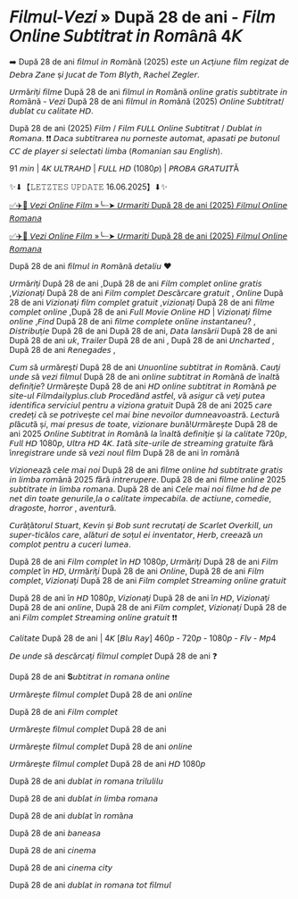 # 𝘍𝘪𝘭𝘮𝘶𝘭-𝘝𝘦𝘻𝘪 » După 28 de ani - 𝘍𝘪𝘭𝘮 𝘖𝘯𝘭𝘪𝘯𝘦 𝘚𝘶𝘣𝘵𝘪𝘵𝘳𝘢𝘵 𝘪𝘯 𝘙𝘰𝘮â𝘯â 4𝘒
➡️ După 28 de ani 𝘧𝘪𝘭𝘮𝘶𝘭 𝘪𝘯 𝘙𝘰𝘮â𝘯ă (2025) 𝘦𝘴𝘵𝘦 𝘶𝘯 𝘈𝘤ț𝘪𝘶𝘯𝘦 𝘧𝘪𝘭𝘮 𝘳𝘦𝘨𝘪𝘻𝘢𝘵 𝘥𝘦 𝘋𝘦𝘣𝘳𝘢 𝘡𝘢𝘯𝘦 ș𝘪 𝘑𝘶𝘤𝘢𝘵 𝘥𝘦 𝘛𝘰𝘮 𝘉𝘭𝘺𝘵𝘩, 𝘙𝘢𝘤𝘩𝘦𝘭 𝘡𝘦𝘨𝘭𝘦𝘳.

𝘜𝘳𝘮ă𝘳𝘪ț𝘪 𝘧𝘪𝘭𝘮𝘦 După 28 de ani 𝘧𝘪𝘭𝘮𝘶𝘭 𝘪𝘯 𝘙𝘰𝘮â𝘯ă 𝘰𝘯𝘭𝘪𝘯𝘦 𝘨𝘳𝘢𝘵𝘪𝘴 𝘴𝘶𝘣𝘵𝘪𝘵𝘳𝘢𝘵𝘦 𝘪𝘯 𝘙𝘰𝘮â𝘯ă - 𝘝𝘦𝘻𝘪 După 28 de ani  𝘧𝘪𝘭𝘮𝘶𝘭 𝘪𝘯 𝘙𝘰𝘮â𝘯ă (2025) 𝘖𝘯𝘭𝘪𝘯𝘦 𝘚𝘶𝘣𝘵𝘪𝘵𝘳𝘢𝘵/𝘥𝘶𝘣𝘭𝘢𝘵 𝘤𝘶 𝘤𝘢𝘭𝘪𝘵𝘢𝘵𝘦 𝘏𝘋.

După 28 de ani (2025) 𝘍𝘪𝘭𝘮 / 𝘍𝘪𝘭𝘮 𝘍𝘜𝘓𝘓 𝘖𝘯𝘭𝘪𝘯𝘦 𝘚𝘶𝘣𝘵𝘪𝘵𝘳𝘢𝘵 / 𝘋𝘶𝘣𝘭𝘢𝘵 𝘪𝘯 𝘙𝘰𝘮𝘢𝘯𝘢. ❗❗️ 𝘋𝘢𝘤𝘢 𝘴𝘶𝘣𝘵𝘪𝘵𝘳𝘢𝘳𝘦𝘢 𝘯𝘶 𝘱𝘰𝘳𝘯𝘦𝘴𝘵𝘦 𝘢𝘶𝘵𝘰𝘮𝘢𝘵, 𝘢𝘱𝘢𝘴𝘢𝘵𝘪 𝘱𝘦 𝘣𝘶𝘵𝘰𝘯𝘶𝘭 𝘊𝘊 𝘥𝘦 𝘱𝘭𝘢𝘺𝘦𝘳 𝘴𝘪 𝘴𝘦𝘭𝘦𝘤𝘵𝘢𝘵𝘪 𝘭𝘪𝘮𝘣𝘢 (𝘙𝘰𝘮𝘢𝘯𝘪𝘢𝘯 𝘴𝘢𝘶 𝘌𝘯𝘨𝘭𝘪𝘴𝘩).

91 𝘮𝘪𝘯 | 4𝘒 𝘜𝘓𝘛𝘙𝘈𝘏𝘋 | 𝘍𝘜𝘓𝘓 𝘏𝘋 (1080𝘱) | 𝘗𝘙𝘖𝘉𝘈 𝘎𝘙𝘈𝘛𝘜𝘐𝘛Ă 

✨⬇【𝙻𝙴𝚃𝚉𝚃𝙴𝚂 𝚄𝙿𝙳𝙰𝚃𝙴 16.06.2025】⬇✨

[✅✈️🔹 𝘝𝘦𝘻𝘪 𝘖𝘯𝘭𝘪𝘯𝘦 𝘍𝘪𝘭𝘮 »╰┈➤ 𝘜𝘳𝘮𝘢𝘳𝘪𝘵𝘪 După 28 de ani (2025) 𝘍𝘪𝘭𝘮𝘶𝘭 𝘖𝘯𝘭𝘪𝘯𝘦 𝘙𝘰𝘮𝘢𝘯𝘢](https://t.co/gVuaMZxkEu)

[✅✈️🔹 𝘝𝘦𝘻𝘪 𝘖𝘯𝘭𝘪𝘯𝘦 𝘍𝘪𝘭𝘮 »╰┈➤ 𝘜𝘳𝘮𝘢𝘳𝘪𝘵𝘪 După 28 de ani (2025) 𝘍𝘪𝘭𝘮𝘶𝘭 𝘖𝘯𝘭𝘪𝘯𝘦 𝘙𝘰𝘮𝘢𝘯𝘢](https://t.co/gVuaMZxkEu)

După 28 de ani  𝘧𝘪𝘭𝘮𝘶𝘭 𝘪𝘯 𝘙𝘰𝘮â𝘯ă 𝘥𝘦𝘵𝘢𝘭𝘪𝘶 ♥

𝘜𝘳𝘮ă𝘳𝘪ț𝘪 După 28 de ani ,După 28 de ani 𝘍𝘪𝘭𝘮 𝘤𝘰𝘮𝘱𝘭𝘦𝘵 𝘰𝘯𝘭𝘪𝘯𝘦 𝘨𝘳𝘢𝘵𝘪𝘴 ,𝘝𝘪𝘻𝘪𝘰𝘯𝘢ț𝘪 După 28 de ani 𝘍𝘪𝘭𝘮 𝘤𝘰𝘮𝘱𝘭𝘦𝘵 𝘋𝘦𝘴𝘤ă𝘳𝘤𝘢𝘳𝘦 𝘨𝘳𝘢𝘵𝘶𝘪𝘵 , 𝘖𝘯𝘭𝘪𝘯𝘦 După 28 de ani 𝘝𝘪𝘻𝘪𝘰𝘯𝘢ț𝘪 𝘧𝘪𝘭𝘮 𝘤𝘰𝘮𝘱𝘭𝘦𝘵 𝘨𝘳𝘢𝘵𝘶𝘪𝘵 ,𝘷𝘪𝘻𝘪𝘰𝘯𝘢ț𝘪 După 28 de ani 𝘧𝘪𝘭𝘮𝘦 𝘤𝘰𝘮𝘱𝘭𝘦𝘵 𝘰𝘯𝘭𝘪𝘯𝘦 ,După 28 de ani 𝘍𝘶𝘭𝘭 𝘔𝘰𝘷𝘪𝘦 𝘖𝘯𝘭𝘪𝘯𝘦 𝘏𝘋 | 𝘝𝘪𝘻𝘪𝘰𝘯𝘢ț𝘪 𝘧𝘪𝘭𝘮𝘦 𝘰𝘯𝘭𝘪𝘯𝘦 ,𝘍𝘪𝘯𝘥 După 28 de ani 𝘧𝘪𝘭𝘮𝘦 𝘤𝘰𝘮𝘱𝘭𝘦𝘵𝘦 𝘰𝘯𝘭𝘪𝘯𝘦 𝘪𝘯𝘴𝘵𝘢𝘯𝘵𝘢𝘯𝘦𝘶? , 𝘋𝘪𝘴𝘵𝘳𝘪𝘣𝘶ț𝘪𝘦 După 28 de ani După 28 de ani, 𝘋𝘢𝘵𝘢 𝘭𝘢𝘯𝘴ă𝘳𝘪𝘪 După 28 de ani După 28 de ani 𝘶𝘬, 𝘛𝘳𝘢𝘪𝘭𝘦𝘳 După 28 de ani , După 28 de ani 𝘜𝘯𝘤𝘩𝘢𝘳𝘵𝘦𝘥 , După 28 de ani 𝘙𝘦𝘯𝘦𝘨𝘢𝘥𝘦𝘴 ,

𝘊𝘶𝘮 𝘴ă 𝘶𝘳𝘮ă𝘳𝘦ș𝘵𝘪 După 28 de ani  𝘜𝘯𝘶𝘰𝘯𝘭𝘪𝘯𝘦 𝘴𝘶𝘣𝘵𝘪𝘵𝘳𝘢𝘵 𝘪𝘯 𝘙𝘰𝘮â𝘯ă. 𝘊𝘢𝘶ț𝘪 𝘶𝘯𝘥𝘦 𝘴ă 𝘷𝘦𝘻𝘪 𝘧𝘪𝘭𝘮𝘶𝘭 După 28 de ani  𝘰𝘯𝘭𝘪𝘯𝘦 𝘴𝘶𝘣𝘵𝘪𝘵𝘳𝘢𝘵 𝘪𝘯 𝘙𝘰𝘮â𝘯ă 𝘥𝘦 î𝘯𝘢𝘭𝘵ă 𝘥𝘦𝘧𝘪𝘯𝘪ț𝘪𝘦? 𝘜𝘳𝘮ă𝘳𝘦ș𝘵𝘦 După 28 de ani  𝘏𝘋 𝘰𝘯𝘭𝘪𝘯𝘦 𝘴𝘶𝘣𝘵𝘪𝘵𝘳𝘢𝘵 𝘪𝘯 𝘙𝘰𝘮â𝘯ă 𝘱𝘦 𝘴𝘪𝘵𝘦-𝘶𝘭 𝘍𝘪𝘭𝘮𝘥𝘢𝘪𝘭𝘺𝘱𝘭𝘶𝘴.𝘤𝘭𝘶𝘣 𝘗𝘳𝘰𝘤𝘦𝘥â𝘯𝘥 𝘢𝘴𝘵𝘧𝘦𝘭, 𝘷ă 𝘢𝘴𝘪𝘨𝘶𝘳 𝘤ă 𝘷𝘦ț𝘪 𝘱𝘶𝘵𝘦𝘢 𝘪𝘥𝘦𝘯𝘵𝘪𝘧𝘪𝘤𝘢 𝘴𝘦𝘳𝘷𝘪𝘤𝘪𝘶𝘭 𝘱𝘦𝘯𝘵𝘳𝘶 𝘢 𝘷𝘪𝘻𝘪𝘰𝘯𝘢 𝘨𝘳𝘢𝘵𝘶𝘪𝘵 După 28 de ani 2025 𝘤𝘢𝘳𝘦 𝘤𝘳𝘦𝘥𝘦ț𝘪 𝘤ă 𝘴𝘦 𝘱𝘰𝘵𝘳𝘪𝘷𝘦ș𝘵𝘦 𝘤𝘦𝘭 𝘮𝘢𝘪 𝘣𝘪𝘯𝘦 𝘯𝘦𝘷𝘰𝘪𝘭𝘰𝘳 𝘥𝘶𝘮𝘯𝘦𝘢𝘷𝘰𝘢𝘴𝘵𝘳ă. 𝘓𝘦𝘤𝘵𝘶𝘳ă 𝘱𝘭ă𝘤𝘶𝘵ă ș𝘪, 𝘮𝘢𝘪 𝘱𝘳𝘦𝘴𝘶𝘴 𝘥𝘦 𝘵𝘰𝘢𝘵𝘦, 𝘷𝘪𝘻𝘪𝘰𝘯𝘢𝘳𝘦 𝘣𝘶𝘯ă!𝘜𝘳𝘮ă𝘳𝘦ș𝘵𝘦 După 28 de ani  2025 𝘖𝘯𝘭𝘪𝘯𝘦 𝘚𝘶𝘣𝘵𝘪𝘵𝘳𝘢𝘵 𝘪𝘯 𝘙𝘰𝘮â𝘯ă 𝘭𝘢 î𝘯𝘢𝘭𝘵ă 𝘥𝘦𝘧𝘪𝘯𝘪ț𝘪𝘦 ș𝘪 𝘭𝘢 𝘤𝘢𝘭𝘪𝘵𝘢𝘵𝘦 720𝘱, 𝘍𝘶𝘭𝘭 𝘏𝘋 1080𝘱, 𝘜𝘭𝘵𝘳𝘢 𝘏𝘋 4𝘒. 𝘐𝘢𝘵ă 𝘴𝘪𝘵𝘦-𝘶𝘳𝘪𝘭𝘦 𝘥𝘦 𝘴𝘵𝘳𝘦𝘢𝘮𝘪𝘯𝘨 𝘨𝘳𝘢𝘵𝘶𝘪𝘵𝘦 𝘧ă𝘳ă î𝘯𝘳𝘦𝘨𝘪𝘴𝘵𝘳𝘢𝘳𝘦 𝘶𝘯𝘥𝘦 𝘴ă 𝘷𝘦𝘻𝘪 𝘯𝘰𝘶𝘭 𝘧𝘪𝘭𝘮 După 28 de ani  î𝘯 𝘳𝘰𝘮â𝘯ă

𝘝𝘪𝘻𝘪𝘰𝘯𝘦𝘢𝘻ă 𝘤𝘦𝘭𝘦 𝘮𝘢𝘪 𝘯𝘰𝘪 După 28 de ani  𝘧𝘪𝘭𝘮𝘦 𝘰𝘯𝘭𝘪𝘯𝘦 𝘩𝘥 𝘴𝘶𝘣𝘵𝘪𝘵𝘳𝘢𝘵𝘦 𝘨𝘳𝘢𝘵𝘪𝘴 𝘪𝘯 𝘭𝘪𝘮𝘣𝘢 𝘳𝘰𝘮â𝘯ă 2025 𝘧ă𝘳ă 𝘪𝘯𝘵𝘳𝘦𝘳𝘶𝘱𝘦𝘳𝘦. După 28 de ani  𝘧𝘪𝘭𝘮𝘦 𝘰𝘯𝘭𝘪𝘯𝘦 2025 𝘴𝘶𝘣𝘵𝘪𝘵𝘳𝘢𝘵𝘦 𝘪𝘯 𝘭𝘪𝘮𝘣𝘢 𝘳𝘰𝘮𝘢𝘯𝘢. După 28 de ani  𝘊𝘦𝘭𝘦 𝘮𝘢𝘪 𝘯𝘰𝘪 𝘧𝘪𝘭𝘮𝘦 𝘩𝘥 𝘥𝘦 𝘱𝘦 𝘯𝘦𝘵 𝘥𝘪𝘯 𝘵𝘰𝘢𝘵𝘦 𝘨𝘦𝘯𝘶𝘳𝘪𝘭𝘦,𝘭𝘢 𝘰 𝘤𝘢𝘭𝘪𝘵𝘢𝘵𝘦 𝘪𝘮𝘱𝘦𝘤𝘢𝘣𝘪𝘭𝘢. 𝘥𝘦 𝘢𝘤𝘵𝘪𝘶𝘯𝘦, 𝘤𝘰𝘮𝘦𝘥𝘪𝘦, 𝘥𝘳𝘢𝘨𝘰𝘴𝘵𝘦, 𝘩𝘰𝘳𝘳𝘰𝘳 , 𝘢𝘷𝘦𝘯𝘵𝘶𝘳ă.

𝘊𝘶𝘳ăță𝘵𝘰𝘳𝘶𝘭 𝘚𝘵𝘶𝘢𝘳𝘵, 𝘒𝘦𝘷𝘪𝘯 ș𝘪 𝘉𝘰𝘣 𝘴𝘶𝘯𝘵 𝘳𝘦𝘤𝘳𝘶𝘵𝘢ț𝘪 𝘥𝘦 𝘚𝘤𝘢𝘳𝘭𝘦𝘵 𝘖𝘷𝘦𝘳𝘬𝘪𝘭𝘭, 𝘶𝘯 𝘴𝘶𝘱𝘦𝘳-𝘵𝘪𝘤ă𝘭𝘰𝘴 𝘤𝘢𝘳𝘦, 𝘢𝘭ă𝘵𝘶𝘳𝘪 𝘥𝘦 𝘴𝘰ț𝘶𝘭 𝘦𝘪 𝘪𝘯𝘷𝘦𝘯𝘵𝘢𝘵𝘰𝘳, 𝘏𝘦𝘳𝘣, 𝘤𝘳𝘦𝘦𝘢𝘻ă 𝘶𝘯 𝘤𝘰𝘮𝘱𝘭𝘰𝘵 𝘱𝘦𝘯𝘵𝘳𝘶 𝘢 𝘤𝘶𝘤𝘦𝘳𝘪 𝘭𝘶𝘮𝘦𝘢.

După 28 de ani 𝘍𝘪𝘭𝘮 𝘤𝘰𝘮𝘱𝘭𝘦𝘵 î𝘯 𝘏𝘋 1080𝘱, 𝘜𝘳𝘮ă𝘳𝘪ț𝘪 După 28 de ani 𝘍𝘪𝘭𝘮 𝘤𝘰𝘮𝘱𝘭𝘦𝘵 î𝘯 𝘏𝘋, 𝘜𝘳𝘮ă𝘳𝘪ț𝘪 După 28 de ani 𝘖𝘯𝘭𝘪𝘯𝘦, După 28 de ani 𝘍𝘪𝘭𝘮 𝘤𝘰𝘮𝘱𝘭𝘦𝘵, 𝘝𝘪𝘻𝘪𝘰𝘯𝘢ț𝘪 După 28 de ani 𝘍𝘪𝘭𝘮 𝘤𝘰𝘮𝘱𝘭𝘦𝘵 𝘚𝘵𝘳𝘦𝘢𝘮𝘪𝘯𝘨 𝘰𝘯𝘭𝘪𝘯𝘦 𝘨𝘳𝘢𝘵𝘶𝘪𝘵

După 28 de ani î𝘯 𝘏𝘋 1080𝘱, 𝘝𝘪𝘻𝘪𝘰𝘯𝘢ț𝘪 După 28 de ani î𝘯 𝘏𝘋, 𝘝𝘪𝘻𝘪𝘰𝘯𝘢ț𝘪 După 28 de ani 𝘰𝘯𝘭𝘪𝘯𝘦, După 28 de ani 𝘍𝘪𝘭𝘮 𝘤𝘰𝘮𝘱𝘭𝘦𝘵, 𝘝𝘪𝘻𝘪𝘰𝘯𝘢ț𝘪 După 28 de ani 𝘍𝘪𝘭𝘮 𝘤𝘰𝘮𝘱𝘭𝘦𝘵 𝘚𝘵𝘳𝘦𝘢𝘮𝘪𝘯𝘨 𝘰𝘯𝘭𝘪𝘯𝘦 𝘨𝘳𝘢𝘵𝘶𝘪𝘵 ❗❗️

𝘊𝘢𝘭𝘪𝘵𝘢𝘵𝘦  După 28 de ani  | 4𝘒 [𝘉𝘭𝘶 𝘙𝘢𝘺] 460𝘱 - 720𝘱 - 1080𝘱 - 𝘍𝘭𝘷 - 𝘔𝘱4

𝘋𝘦 𝘶𝘯𝘥𝘦 𝘴ă 𝘥𝘦𝘴𝘤ă𝘳𝘤𝘢ț𝘪 𝘧𝘪𝘭𝘮𝘶𝘭 𝘤𝘰𝘮𝘱𝘭𝘦𝘵 După 28 de ani ❓

După 28 de ani  𝐒𝘶𝘣𝘵𝘪𝘵𝘳𝘢𝘵 𝘪𝘯 𝘳𝘰𝘮𝘢𝘯𝘢 𝘰𝘯𝘭𝘪𝘯𝘦  

𝘜𝘳𝘮ă𝘳𝘦ș𝘵𝘦 𝘧𝘪𝘭𝘮𝘶𝘭 𝘤𝘰𝘮𝘱𝘭𝘦𝘵 După 28 de ani 𝘰𝘯𝘭𝘪𝘯𝘦

După 28 de ani 𝘍𝘪𝘭𝘮 𝘤𝘰𝘮𝘱𝘭𝘦𝘵

𝘜𝘳𝘮ă𝘳𝘦ș𝘵𝘦 𝘧𝘪𝘭𝘮𝘶𝘭 𝘤𝘰𝘮𝘱𝘭𝘦𝘵 După 28 de ani

𝘜𝘳𝘮ă𝘳𝘦ș𝘵𝘦 𝘧𝘪𝘭𝘮𝘶𝘭 𝘤𝘰𝘮𝘱𝘭𝘦𝘵 După 28 de ani 𝘰𝘯𝘭𝘪𝘯𝘦

𝘜𝘳𝘮ă𝘳𝘦ș𝘵𝘦 𝘧𝘪𝘭𝘮𝘶𝘭 𝘤𝘰𝘮𝘱𝘭𝘦𝘵 După 28 de ani 𝘏𝘋 1080𝘱

După 28 de ani  𝘥𝘶𝘣𝘭𝘢𝘵 𝘪𝘯 𝘳𝘰𝘮𝘢𝘯𝘢 𝘵𝘳𝘪𝘭𝘶𝘭𝘪𝘭𝘶 

După 28 de ani  𝘥𝘶𝘣𝘭𝘢𝘵 𝘪𝘯 𝘭𝘪𝘮𝘣𝘢 𝘳𝘰𝘮𝘢𝘯𝘢

După 28 de ani  𝘥𝘶𝘣𝘭𝘢𝘵 î𝘯 𝘳𝘰𝘮â𝘯𝘢  

După 28 de ani  𝘣𝘢𝘯𝘦𝘢𝘴𝘢  

După 28 de ani  𝘤𝘪𝘯𝘦𝘮𝘢  

După 28 de ani  𝘤𝘪𝘯𝘦𝘮𝘢 𝘤𝘪𝘵𝘺  

După 28 de ani  𝘥𝘶𝘣𝘭𝘢𝘵 𝘪𝘯 𝘳𝘰𝘮𝘢𝘯𝘢 𝘵𝘰𝘵 𝘧𝘪𝘭𝘮𝘶𝘭  
